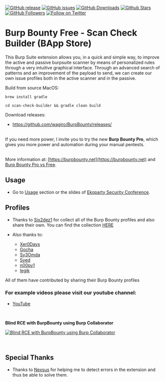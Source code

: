 
[![GitHub release](https://img.shields.io/github/release/wagiro/BurpBounty.svg)](https://github.com/wagiro/BurpBounty/releases) 
[![GitHub issues](https://img.shields.io/github/issues/wagiro/BurpBounty.svg)](https://github.com/wagiro/BurpBounty/issues) 
[![GitHub Downloads](https://img.shields.io/github/downloads/wagiro/BurpBounty/total.svg)]() 
[![Github Stars](https://img.shields.io/github/stars/wagiro/BurpBounty.svg?style=social&label=Stars)](https://github.com/wagiro/BurpBounty/) 
[![GitHub Followers](https://img.shields.io/github/followers/wagiro.svg?style=social&label=Follow)](https://github.com/wagiro/BurpBounty/)
[![Follow on Twitter](https://img.shields.io/twitter/follow/burpbounty.svg?style=social&label=Follow)](https://twitter.com/intent/follow?screen_name=burpbounty)


# Burp Bounty Free - Scan Check Builder (BApp Store)

This Burp Suite extension allows you, in a quick and simple way, to improve the active and passive burpsuite scanner by means of personalized rules through a very intuitive graphical interface. Through an advanced search of patterns and an improvement of the payload to send, we can create our own issue profiles both in the active scanner and in the passive.<br/>

Build from source MacOS:

```
brew install gradle

cd scan-check-builder && gradle clean build
```

Download releases:

* https://github.com/wagiro/BurpBounty/releases/



<br/>If you need more power, I invite you to try the new <b>Burp Bounty Pro</b>, which gives you more power and automation during your manual pentests.

<br/>More information at: [https://burpbounty.net](https://burpbounty.net) and [Burp Bounty Pro vs Free](https://burpbounty.net/burp-bounty-pro-vs-free/). 


## Usage

* Go to [Usage](https://github.com/wagiro/BurpBounty/wiki/usage) section or the slides of [Ekoparty Security Conference](https://burpbounty.net/burp-bounty-ekoparty-2020/).

## Profiles

* Thanks to [Six2dez1](https://github.com/six2dez) for collect all of the Burp Bounty profiles and also share their own. You can find the collection [HERE](https://github.com/wagiro/BurpBounty/tree/master/profiles/)

* Also thanks to: 

	- [Xer0Days](https://twitter.com/Xer0Days)
	- [Gocha](https://twitter.com/GochaOqradze)
	- [Sy3Omda](https://twitter.com/Sy3Omda) 
	- [Syed](https://twitter.com/syed__umar) 
	- [n00py1](https://twitter.com/n00py1)
	- [legik](https://github.com/legik)

All of them have contributed by sharing their Burp Bounty profiles


### For example videos please visit our youtube channel:

* [YouTube](https://www.youtube.com/channel/UCSq4R2o9_nGIMHWZ4H98GkQ/videos)


<br/>

**Blind RCE with BurpBounty using Burp Collaborator<br/>**

[![Blind RCE with BurpBounty using Burp Collaborator](https://img.youtube.com/vi/kcyUueb56aM/0.jpg)](https://www.youtube.com/watch?v=kcyUueb56aM)


<br/>


## Special Thanks

* Thanks to [Nexsus](https://twitter.com/Nexsus1985) for helping me to detect errors in the extension and thus be able to solve them.

